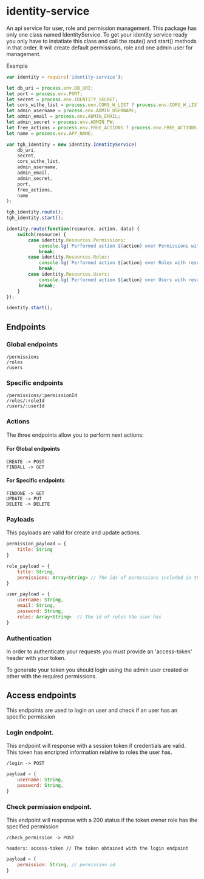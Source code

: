 # identity-service

An api service for user, role and permission management.
This package has only one class named IdentityService. To get your identity service ready you only have to instatiate this class and call the route() and start() methods in that order.
It will create default permissions, role and one admin user for management.

Example
```javascript
var identity = require('identity-service');

let db_uri = process.env.DB_URI;
let port = process.env.PORT;
let secret = process.env.IDENTITY_SECRET;
let cors_withe_list = process.env.CORS_W_LIST ? process.env.CORS_W_LIST.split(",") : [];
let admin_username = process.env.ADMIN_USERNAME;
let admin_email = process.env.ADMIN_EMAIL;
let admin_secret = process.env.ADMIN_PW;
let free_actions = process.env.FREE_ACTIONS ? process.env.FREE_ACTIONS.split(",") : ["FINDALL", "FINDONE"];
let name = process.env.APP_NAME;

var tgh_identity = new identity.IdentityService(
    db_uri,
    secret,
    cors_withe_list,
    admin_username,
    admin_email,
    admin_secret,
    port,
    free_actions,
    name
);

tgh_identity.route();
tgh_identity.start();

identity.route(function(resource, action, data) {
    switch(resource) {
        case identity.Resources.Permissions:
            console.lg(`Performed action ${action} over Permissions with result data ${data}`);
            break;
        case identity.Resources.Roles:
            console.lg(`Performed action ${action} over Roles with result data ${data}`);
            break;
        case identity.Resources.Users:
            console.lg(`Performed action ${action} over Users with result data ${data}`);
            break;
    }
});

identity.start();
```

## Endpoints

### Global endpoints

```
/permissions
/roles
/users
```

### Specific endpoints

```
/permissions/:permissionId
/roles/:roleId
/users/:userId
```

### Actions

The three endpoints allow you to perform next actions:

#### For Global endpoints

```
CREATE -> POST
FINDALL -> GET
```

#### For Specific endpoints

```
FINDONE -> GET
UPDATE -> PUT
DELETE -> DELETE
```

### Payloads

This payloads are valid for create and update actions.

```javascript
permission_payload = {
    title: String
}

role_payload = {
    title: String,
    permissions: Array<String> // The ids of permissions included in the role
}

user_payload = {
    username: String,
    email: String,
    password: String,
    roles: Array<String>  // The id of roles the user has
}
```

### Authentication

In order to authenticate your requests you must provide an 'access-token' header
with your token.

To generate your token you should login using the admin user created or other with the required permissions.

## Access endpoints

This endpoints are used to login an user and check if an user has an specific permission

### Login endpoint.

This endpoint will response with a session token if credentials are valid.
This token has encripted information relative to roles the user has.

```
/login -> POST
```

```javascript
payload = {
    username: String,
    password: String,
}
```

### Check permission endpoint.

This endpoint will response with a 200 status if the token owner role has the specified permission

```
/check_permission -> POST

headers: access-token // The token obtained with the login endpoint
```

```javascript
payload = {
    permission: String, // permission id
}
```